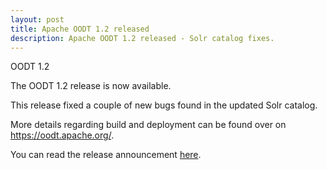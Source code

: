 ```yaml
---
layout: post
title: Apache OODT 1.2 released
description: Apache OODT 1.2 released - Solr catalog fixes.
---
```


OODT 1.2

The OODT 1.2 release is now available. 

This release fixed a couple of new bugs found in the updated Solr catalog.

More details regarding build and deployment can be found over on
https://oodt.apache.org/.

You can read the release announcement [here](https://s.apache.org/oodt1.2).
